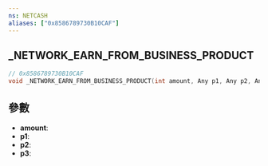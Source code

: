 ```yaml
---
ns: NETCASH
aliases: ["0x8586789730B10CAF"]
---
```

## _NETWORK_EARN_FROM_BUSINESS_PRODUCT

```c
// 0x8586789730B10CAF
void _NETWORK_EARN_FROM_BUSINESS_PRODUCT(int amount, Any p1, Any p2, Any p3);
```


## 參數
* **amount**: 
* **p1**: 
* **p2**: 
* **p3**: 

